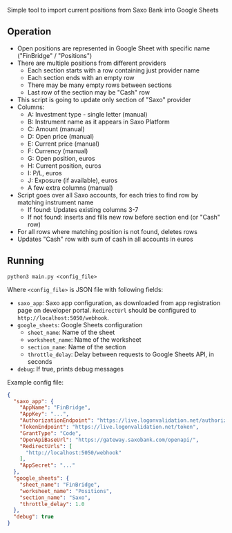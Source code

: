 Simple tool to import current positions from Saxo Bank into Google Sheets

## Operation

- Open positions are represented in Google Sheet with specific name ("FinBridge" / "Positions")
- There are multiple positions from different providers
  - Each section starts with a row containing just provider name
  - Each section ends with an empty row
  - There may be many empty rows between sections
  - Last row of the section may be "Cash" row
- This script is going to update only section of "Saxo" provider
- Columns:
  - A: Investment type - single letter (manual)
  - B: Instrument name as it appears in Saxo Platform
  - C: Amount (manual)
  - D: Open price (manual)
  - E: Current price (manual)
  - F: Currency (manual)
  - G: Open position, euros
  - H: Current position, euros
  - I: P/L, euros
  - J: Exposure (if available), euros
  - A few extra columns (manual)
- Script goes over all Saxo accounts, for each tries to find row by matching instrument name 
  - If found: Updates existing columns 3-7
  - If not found: inserts and fills new row before section end (or "Cash" row)
- For all rows where matching position is not found, deletes rows
- Updates "Cash" row with sum of cash in all accounts in euros


## Running

```shell
python3 main.py <config_file>
```

Where `<config_file>` is JSON file with following fields:
- `saxo_app`: Saxo app configuration, as downloaded from app registration page on developer portal. `RedirectUrl` 
should be configured to `http://localhost:5050/webhook`.
- `google_sheets`: Google Sheets configuration
  - `sheet_name`: Name of the sheet
  - `worksheet_name`: Name of the worksheet
  - `section_name`: Name of the section
  - `throttle_delay`: Delay between requests to Google Sheets API, in seconds
- `debug`: If true, prints debug messages

Example config file:
```json
{
  "saxo_app": {
    "AppName": "FinBridge",
    "AppKey": "...",
    "AuthorizationEndpoint": "https://live.logonvalidation.net/authorize",
    "TokenEndpoint": "https://live.logonvalidation.net/token",
    "GrantType": "Code",
    "OpenApiBaseUrl": "https://gateway.saxobank.com/openapi/",
    "RedirectUrls": [
      "http://localhost:5050/webhook"
    ],
    "AppSecret": "..."
  },
  "google_sheets": {
    "sheet_name": "FinBridge",
    "worksheet_name": "Positions",
    "section_name": "Saxo",
    "throttle_delay": 1.0
  },
  "debug": true
}
```
